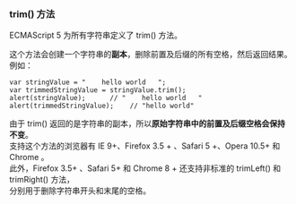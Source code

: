 ### trim() 方法

ECMAScript 5 为所有字符串定义了 trim() 方法。  

这个方法会创建一个字符串的**副本**，删除前置及后缀的所有空格，然后返回结果。例如：

	var stringValue = "    hello world   ";
    var trimmedStringValue = stringValue.trim();
    alert(stringValue);      // "    hello world   "
    alert(trimmedStringValue);    // "hello world"

由于 trim() 返回的是字符串的副本，所以**原始字符串中的前置及后缀空格会保持不变**。  
支持这个方法的浏览器有 IE 9+、Firefox 3.5 + 、Safari 5 +、Opera 10.5+ 和 Chrome 。  
此外，Firefox 3.5+ 、Safari 5+ 和 Chrome 8 + 还支持非标准的 trimLeft() 和 trimRight() 方法，  
分别用于删除字符串开头和末尾的空格。

